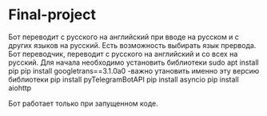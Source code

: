 # Final-project
Бот переводит с русского на английский при вводе на русском и с других языков на русский. 
Есть возможность выбирать язык прервода. 
 Бот переводчик, переводит с русского на английский и со всех на русский.
 Для начала необходимо установить библиотеки 
             sudo apt install pip
             pip install googletrans==3.1.0a0  -важно утановить именно эту версию библиотеки
             pip install pyTelegramBotAPI
             pip install asyncio
             pip install aiohttp

Бот работает только при запущенном коде. 

